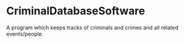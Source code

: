 # CriminalDatabaseSoftware
A program which keeps tracks of criminals and crimes and all related events/people.
